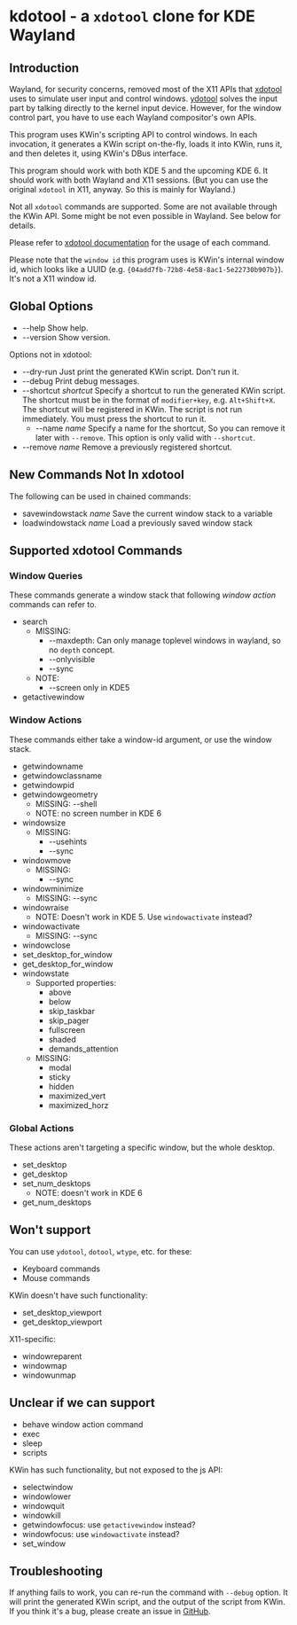 # kdotool - a `xdotool` clone for KDE Wayland

## Introduction

Wayland, for security concerns, removed most of the X11 APIs that
[xdotool](https://github.com/jordansissel/xdotool) uses to simulate
user input and control windows. [ydotool](https://github.com/ReimuNotMoe/ydotool)
solves the input part by talking directly to the kernel input device. However,
for the window control part, you have to use each Wayland compositor's own APIs.

This program uses KWin's scripting API to control windows. In each invocation,
it generates a KWin script on-the-fly, loads it into KWin, runs it, and then
deletes it, using KWin's DBus interface.

This program should work with both KDE 5 and the upcoming KDE 6. It should work
with both Wayland and X11 sessions. (But you can use the original `xdotool` in
X11, anyway. So this is mainly for Wayland.)

Not all `xdotool` commands are supported. Some are not available through the KWin
API. Some might be not even possible in Wayland. See below for details.

Please refer to [xdotool documentation](https://github.com/jordansissel/xdotool/blob/master/xdotool.pod)
for the usage of each command.

Please note that the `window id` this program uses is KWin's internal window id,
which looks like a UUID (e.g. `{04add7fb-72b8-4e58-8ac1-5e22730b907b}`). It's not
a X11 window id.

## Global Options

- --help Show help.
- --version Show version.

Options not in xdotool:

- --dry-run Just print the generated KWin script. Don't run it.
- --debug Print debug messages.
- --shortcut _shortcut_ Specify a shortcut to run the generated KWin script.
  The shortcut must be in the format of `modifier+key`, e.g. `Alt+Shift+X`.
  The shortcut will be registered in KWin. The script is not run immediately.
  You must press the shortcut to run it.
  - --name _name_ Specify a name for the shortcut, So you can remove it
  later with `--remove`. This option is only valid with `--shortcut`.
- --remove _name_ Remove a previously registered shortcut.

## New Commands Not In xdotool

The following can be used in chained commands:

- savewindowstack _name_ Save the current window stack to a variable
- loadwindowstack _name_ Load a previously saved window stack

## Supported xdotool Commands

### Window Queries

These commands generate a window stack that following _window action_ commands can refer to.

- search
  - MISSING:
    - --maxdepth: Can only manage toplevel windows in wayland, so no `depth` concept.
    - --onlyvisible
    - --sync
  - NOTE:
    - --screen only in KDE5
- getactivewindow

### Window Actions

These commands either take a window-id argument, or use the window stack.

- getwindowname
- getwindowclassname
- getwindowpid
- getwindowgeometry
  - MISSING: --shell
  - NOTE: no screen number in KDE 6
- windowsize
  - MISSING:
    - --usehints
    - --sync
- windowmove
  - MISSING:
    - --sync
- windowminimize
  - MISSING: --sync
- windowraise
  - NOTE: Doesn't work in KDE 5. Use `windowactivate` instead?
- windowactivate
  - MISSING: --sync
- windowclose
- set_desktop_for_window
- get_desktop_for_window
- windowstate
  - Supported properties:
    - above
    - below
    - skip_taskbar
    - skip_pager
    - fullscreen
    - shaded
    - demands_attention
  - MISSING:
    - modal
    - sticky
    - hidden
    - maximized_vert
    - maximized_horz

### Global Actions

These actions aren't targeting a specific window, but the whole desktop.

- set_desktop
- get_desktop
- set_num_desktops
  - NOTE: doesn't work in KDE 6
- get_num_desktops

## Won't support

You can use `ydotool`, `dotool`, `wtype`, etc. for these:

- Keyboard commands
- Mouse commands

KWin doesn't have such functionality:

- set_desktop_viewport
- get_desktop_viewport

X11-specific:

- windowreparent
- windowmap
- windowunmap

## Unclear if we can support

- behave window action command
- exec
- sleep
- scripts

KWin has such functionality, but not exposed to the js API:

- selectwindow
- windowlower
- windowquit
- windowkill
- getwindowfocus: use `getactivewindow` instead?
- windowfocus: use `windowactivate` instead?
- set_window

## Troubleshooting

If anything fails to work, you can re-run the command with `--debug` option.
It will print the generated KWin script, and the output of the script from
KWin. If you think it's a bug, please create an issue in [GitHub](https://github.com/jinliu/kdotool/issues).
